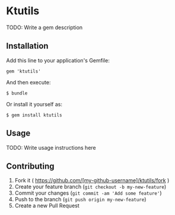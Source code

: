 # Ktutils

TODO: Write a gem description

## Installation

Add this line to your application's Gemfile:

    gem 'ktutils'

And then execute:

    $ bundle

Or install it yourself as:

    $ gem install ktutils

## Usage

TODO: Write usage instructions here

## Contributing

1. Fork it ( https://github.com/[my-github-username]/ktutils/fork )
2. Create your feature branch (`git checkout -b my-new-feature`)
3. Commit your changes (`git commit -am 'Add some feature'`)
4. Push to the branch (`git push origin my-new-feature`)
5. Create a new Pull Request
